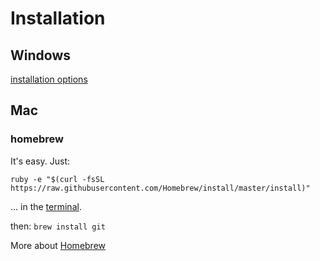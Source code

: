 # Installation
## Windows
[installation options](http://git-scm.com/book/en/v2/Getting-Started-Installing-Git#Installing-on-Windows)

## Mac
### homebrew
It's easy. Just:

```
ruby -e "$(curl -fsSL https://raw.githubusercontent.com/Homebrew/install/master/install)"
```
... in the [terminal](../terminal/terminal.md).

then: `brew install git`

More about [Homebrew](http://brew.sh/)